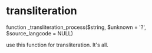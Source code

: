 transliteration
===============

function _transliteration_process($string, $unknown = '?', $source_langcode = NULL)

use this function for transliteration. It's all.
